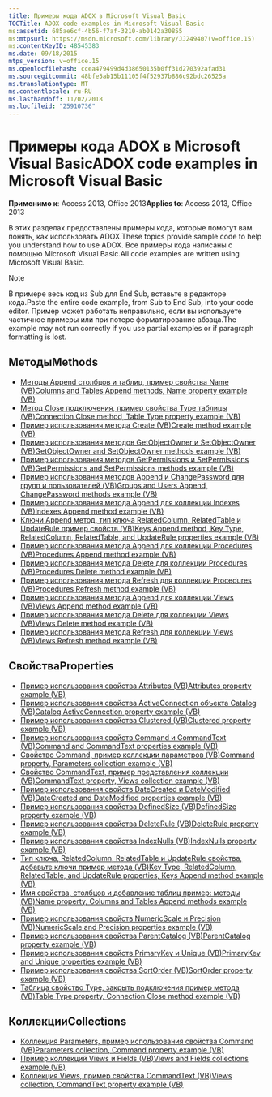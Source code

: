 ```yaml
---
title: Примеры кода ADOX в Microsoft Visual Basic
TOCTitle: ADOX code examples in Microsoft Visual Basic
ms:assetid: 685ae6cf-4b56-f7af-3210-ab0142a30855
ms:mtpsurl: https://msdn.microsoft.com/library/JJ249407(v=office.15)
ms:contentKeyID: 48545383
ms.date: 09/18/2015
mtps_version: v=office.15
ms.openlocfilehash: ccea479499d4d38650135b0ff31d270392afad31
ms.sourcegitcommit: 48bfe5ab15b11105f4f52937b886c92bdc26525a
ms.translationtype: MT
ms.contentlocale: ru-RU
ms.lasthandoff: 11/02/2018
ms.locfileid: "25910736"
---
```

# <a name="adox-code-examples-in-microsoft-visual-basic"></a><span data-ttu-id="2cd8f-102">Примеры кода ADOX в Microsoft Visual Basic</span><span class="sxs-lookup"><span data-stu-id="2cd8f-102">ADOX code examples in Microsoft Visual Basic</span></span>

<span data-ttu-id="2cd8f-103">**Применимо к**: Access 2013, Office 2013</span><span class="sxs-lookup"><span data-stu-id="2cd8f-103">**Applies to**: Access 2013, Office 2013</span></span>

<span data-ttu-id="2cd8f-104">В этих разделах предоставлены примеры кода, которые помогут вам понять, как использовать ADOX.</span><span class="sxs-lookup"><span data-stu-id="2cd8f-104">These topics provide sample code to help you understand how to use ADOX.</span></span> <span data-ttu-id="2cd8f-105">Все примеры кода написаны с помощью Microsoft Visual Basic.</span><span class="sxs-lookup"><span data-stu-id="2cd8f-105">All code examples are written using Microsoft Visual Basic.</span></span>

> [!NOTE]
> <span data-ttu-id="2cd8f-106">В примере весь код из Sub для End Sub, вставьте в редакторе кода.</span><span class="sxs-lookup"><span data-stu-id="2cd8f-106">Paste the entire code example, from Sub to End Sub, into your code editor.</span></span> <span data-ttu-id="2cd8f-107">Пример может работать неправильно, если вы используете частичное примеры или при потере форматирование абзаца.</span><span class="sxs-lookup"><span data-stu-id="2cd8f-107">The example may not run correctly if you use partial examples or if paragraph formatting is lost.</span></span>

## <a name="methods"></a><span data-ttu-id="2cd8f-108">Методы</span><span class="sxs-lookup"><span data-stu-id="2cd8f-108">Methods</span></span>

- [<span data-ttu-id="2cd8f-109">Методы Append столбцов и таблиц, пример свойства Name (VB)</span><span class="sxs-lookup"><span data-stu-id="2cd8f-109">Columns and Tables Append methods, Name property example (VB)</span></span>](columns-and-tables-append-methods-name-property-example-vb.md)
- [<span data-ttu-id="2cd8f-110">Метод Close подключения, пример свойства Type таблицы (VB)</span><span class="sxs-lookup"><span data-stu-id="2cd8f-110">Connection Close method, Table Type property example (VB)</span></span>](connection-close-method-table-type-property-example-vb.md)
- [<span data-ttu-id="2cd8f-111">Пример использования метода Create (VB)</span><span class="sxs-lookup"><span data-stu-id="2cd8f-111">Create method example (VB)</span></span>](create-method-example-vb.md)
- [<span data-ttu-id="2cd8f-112">Пример использования методов GetObjectOwner и SetObjectOwner (VB)</span><span class="sxs-lookup"><span data-stu-id="2cd8f-112">GetObjectOwner and SetObjectOwner methods example (VB)</span></span>](getobjectowner-and-setobjectowner-methods-example-vb.md)
- [<span data-ttu-id="2cd8f-113">Пример использования методов GetPermissions и SetPermissions (VB)</span><span class="sxs-lookup"><span data-stu-id="2cd8f-113">GetPermissions and SetPermissions methods example (VB)</span></span>](getpermissions-and-setpermissions-methods-example-vb.md)
- [<span data-ttu-id="2cd8f-114">Пример использования методов Append и ChangePassword для групп и пользователей (VB)</span><span class="sxs-lookup"><span data-stu-id="2cd8f-114">Groups and Users Append, ChangePassword methods example (VB)</span></span>](groups-and-users-append-changepassword-methods-example-vb.md)
- [<span data-ttu-id="2cd8f-115">Пример использования метода Append для коллекции Indexes (VB)</span><span class="sxs-lookup"><span data-stu-id="2cd8f-115">Indexes Append method example (VB)</span></span>](indexes-append-method-example-vb.md)
- [<span data-ttu-id="2cd8f-116">Ключи Append метод, тип ключа RelatedColumn, RelatedTable и UpdateRule пример свойств (VB)</span><span class="sxs-lookup"><span data-stu-id="2cd8f-116">Keys Append method, Key Type, RelatedColumn, RelatedTable, and UpdateRule properties example (VB)</span></span>](keys-append-method-key-type-relatedcolumn-relatedtable-and-updaterule-properties-example-vb.md)
- [<span data-ttu-id="2cd8f-117">Пример использования метода Append для коллекции Procedures (VB)</span><span class="sxs-lookup"><span data-stu-id="2cd8f-117">Procedures Append method example (VB)</span></span>](procedures-append-method-example-vb.md)
- [<span data-ttu-id="2cd8f-118">Пример использования метода Delete для коллекции Procedures (VB)</span><span class="sxs-lookup"><span data-stu-id="2cd8f-118">Procedures Delete method example (VB)</span></span>](procedures-delete-method-example-vb.md)
- [<span data-ttu-id="2cd8f-119">Пример использования метода Refresh для коллекции Procedures (VB)</span><span class="sxs-lookup"><span data-stu-id="2cd8f-119">Procedures Refresh method example (VB)</span></span>](procedures-refresh-method-example-vb.md)
- [<span data-ttu-id="2cd8f-120">Пример использования метода Append для коллекции Views (VB)</span><span class="sxs-lookup"><span data-stu-id="2cd8f-120">Views Append method example (VB)</span></span>](views-append-method-example-vb.md)
- [<span data-ttu-id="2cd8f-121">Пример использования метода Delete для коллекции Views (VB)</span><span class="sxs-lookup"><span data-stu-id="2cd8f-121">Views Delete method example (VB)</span></span>](views-delete-method-example-vb.md)
- [<span data-ttu-id="2cd8f-122">Пример использования метода Refresh для коллекции Views (VB)</span><span class="sxs-lookup"><span data-stu-id="2cd8f-122">Views Refresh method example (VB)</span></span>](views-refresh-method-example-vb.md)

## <a name="properties"></a><span data-ttu-id="2cd8f-123">Свойства</span><span class="sxs-lookup"><span data-stu-id="2cd8f-123">Properties</span></span>

- [<span data-ttu-id="2cd8f-124">Пример использования свойства Attributes (VB)</span><span class="sxs-lookup"><span data-stu-id="2cd8f-124">Attributes property example (VB)</span></span>](attributes-property-example-vb.md)
- [<span data-ttu-id="2cd8f-125">Пример использования свойства ActiveConnection объекта Catalog (VB)</span><span class="sxs-lookup"><span data-stu-id="2cd8f-125">Catalog ActiveConnection property example (VB)</span></span>](catalog-activeconnection-property-example-vb.md)
- [<span data-ttu-id="2cd8f-126">Пример использования свойства Clustered (VB)</span><span class="sxs-lookup"><span data-stu-id="2cd8f-126">Clustered property example (VB)</span></span>](clustered-property-example-vb.md)
- [<span data-ttu-id="2cd8f-127">Пример использования свойств Command и CommandText (VB)</span><span class="sxs-lookup"><span data-stu-id="2cd8f-127">Command and CommandText properties example (VB)</span></span>](command-and-commandtext-properties-example-vb.md)
- [<span data-ttu-id="2cd8f-128">Свойство Command, пример коллекции параметров (VB)</span><span class="sxs-lookup"><span data-stu-id="2cd8f-128">Command property, Parameters collection example (VB)</span></span>](parameters-collection-command-property-example-vb.md)
- [<span data-ttu-id="2cd8f-129">Свойство CommandText, пример представления коллекции (VB)</span><span class="sxs-lookup"><span data-stu-id="2cd8f-129">CommandText property, Views collection example (VB)</span></span>](views-collection-commandtext-property-example-vb.md)
- [<span data-ttu-id="2cd8f-130">Пример использования свойств DateCreated и DateModified (VB)</span><span class="sxs-lookup"><span data-stu-id="2cd8f-130">DateCreated and DateModified properties example (VB)</span></span>](datecreated-and-datemodified-properties-example-vb.md)
- [<span data-ttu-id="2cd8f-131">Пример использования свойства DefinedSize (VB)</span><span class="sxs-lookup"><span data-stu-id="2cd8f-131">DefinedSize property example (VB)</span></span>](definedsize-property-example-vb.md)
- [<span data-ttu-id="2cd8f-132">Пример использования свойства DeleteRule (VB)</span><span class="sxs-lookup"><span data-stu-id="2cd8f-132">DeleteRule property example (VB)</span></span>](deleterule-property-example-vb.md)
- [<span data-ttu-id="2cd8f-133">Пример использования свойства IndexNulls (VB)</span><span class="sxs-lookup"><span data-stu-id="2cd8f-133">IndexNulls property example (VB)</span></span>](indexnulls-property-example-vb.md)
- [<span data-ttu-id="2cd8f-134">Тип ключа, RelatedColumn, RelatedTable и UpdateRule свойства, добавьте ключи пример метода (VB)</span><span class="sxs-lookup"><span data-stu-id="2cd8f-134">Key Type, RelatedColumn, RelatedTable, and UpdateRule properties, Keys Append method example (VB)</span></span>](keys-append-method-key-type-relatedcolumn-relatedtable-and-updaterule-properties-example-vb.md)
- [<span data-ttu-id="2cd8f-135">Имя свойства, столбцов и добавление таблиц пример: методы (VB)</span><span class="sxs-lookup"><span data-stu-id="2cd8f-135">Name property, Columns and Tables Append methods example (VB)</span></span>](columns-and-tables-append-methods-name-property-example-vb.md)
- [<span data-ttu-id="2cd8f-136">Пример использования свойств NumericScale и Precision (VB)</span><span class="sxs-lookup"><span data-stu-id="2cd8f-136">NumericScale and Precision properties example (VB)</span></span>](numericscale-and-precision-properties-example-vb.md)
- [<span data-ttu-id="2cd8f-137">Пример использования свойства ParentCatalog (VB)</span><span class="sxs-lookup"><span data-stu-id="2cd8f-137">ParentCatalog property example (VB)</span></span>](parentcatalog-property-example-vb.md)
- [<span data-ttu-id="2cd8f-138">Пример использования свойств PrimaryKey и Unique (VB)</span><span class="sxs-lookup"><span data-stu-id="2cd8f-138">PrimaryKey and Unique properties example (VB)</span></span>](primarykey-and-unique-properties-example-vb.md)
- [<span data-ttu-id="2cd8f-139">Пример использования свойства SortOrder (VB)</span><span class="sxs-lookup"><span data-stu-id="2cd8f-139">SortOrder property example (VB)</span></span>](sortorder-property-example-vb.md)
- [<span data-ttu-id="2cd8f-140">Таблица свойство Type, закрыть подключения пример метода (VB)</span><span class="sxs-lookup"><span data-stu-id="2cd8f-140">Table Type property, Connection Close method example (VB)</span></span>](connection-close-method-table-type-property-example-vb.md)

## <a name="collections"></a><span data-ttu-id="2cd8f-141">Коллекции</span><span class="sxs-lookup"><span data-stu-id="2cd8f-141">Collections</span></span>

- [<span data-ttu-id="2cd8f-142">Коллекция Parameters, пример использования свойства Command (VB)</span><span class="sxs-lookup"><span data-stu-id="2cd8f-142">Parameters collection, Command property example (VB)</span></span>](parameters-collection-command-property-example-vb.md)
- [<span data-ttu-id="2cd8f-143">Пример коллекций Views и Fields (VB)</span><span class="sxs-lookup"><span data-stu-id="2cd8f-143">Views and Fields collections example (VB)</span></span>](views-and-fields-collections-example-vb.md)
- [<span data-ttu-id="2cd8f-144">Коллекция Views, пример свойства CommandText (VB)</span><span class="sxs-lookup"><span data-stu-id="2cd8f-144">Views collection, CommandText property example (VB)</span></span>](views-collection-commandtext-property-example-vb.md)

